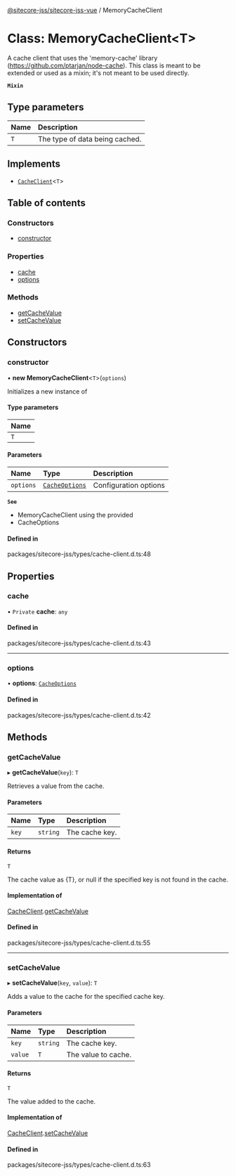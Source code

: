 [@sitecore-jss/sitecore-jss-vue](../README.md) / MemoryCacheClient

# Class: MemoryCacheClient\<T\>

A cache client that uses the 'memory-cache' library (https://github.com/ptarjan/node-cache).
This class is meant to be extended or used as a mixin; it's not meant to be used directly.

**`Mixin`**

## Type parameters

| Name | Description |
| :------ | :------ |
| `T` | The type of data being cached. |

## Implements

- [`CacheClient`](../interfaces/CacheClient.md)\<`T`\>

## Table of contents

### Constructors

- [constructor](MemoryCacheClient.md#constructor)

### Properties

- [cache](MemoryCacheClient.md#cache)
- [options](MemoryCacheClient.md#options)

### Methods

- [getCacheValue](MemoryCacheClient.md#getcachevalue)
- [setCacheValue](MemoryCacheClient.md#setcachevalue)

## Constructors

### constructor

• **new MemoryCacheClient**\<`T`\>(`options`)

Initializes a new instance of

#### Type parameters

| Name |
| :------ |
| `T` |

#### Parameters

| Name | Type | Description |
| :------ | :------ | :------ |
| `options` | [`CacheOptions`](../interfaces/CacheOptions.md) | Configuration options |

**`See`**

 - MemoryCacheClient using the provided
 - CacheOptions

#### Defined in

packages/sitecore-jss/types/cache-client.d.ts:48

## Properties

### cache

• `Private` **cache**: `any`

#### Defined in

packages/sitecore-jss/types/cache-client.d.ts:43

___

### options

• **options**: [`CacheOptions`](../interfaces/CacheOptions.md)

#### Defined in

packages/sitecore-jss/types/cache-client.d.ts:42

## Methods

### getCacheValue

▸ **getCacheValue**(`key`): `T`

Retrieves a value from the cache.

#### Parameters

| Name | Type | Description |
| :------ | :------ | :------ |
| `key` | `string` | The cache key. |

#### Returns

`T`

The cache value as {T}, or null if the specified key is not found in the cache.

#### Implementation of

[CacheClient](../interfaces/CacheClient.md).[getCacheValue](../interfaces/CacheClient.md#getcachevalue)

#### Defined in

packages/sitecore-jss/types/cache-client.d.ts:55

___

### setCacheValue

▸ **setCacheValue**(`key`, `value`): `T`

Adds a value to the cache for the specified cache key.

#### Parameters

| Name | Type | Description |
| :------ | :------ | :------ |
| `key` | `string` | The cache key. |
| `value` | `T` | The value to cache. |

#### Returns

`T`

The value added to the cache.

#### Implementation of

[CacheClient](../interfaces/CacheClient.md).[setCacheValue](../interfaces/CacheClient.md#setcachevalue)

#### Defined in

packages/sitecore-jss/types/cache-client.d.ts:63
